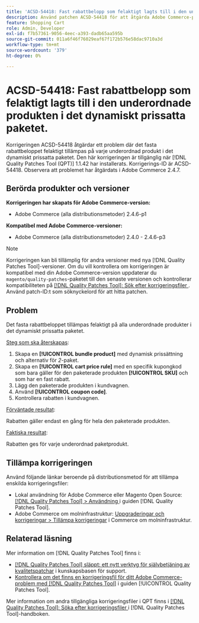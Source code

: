 ```yaml
---
title: 'ACSD-54418: Fast rabattbelopp som felaktigt lagts till i den underordnade produkten i det dynamiskt prissatta paketet'
description: Använd patchen ACSD-54418 för att åtgärda Adobe Commerce-problemet där det fasta rabattbeloppet felaktigt tillämpas på varje underordnad produkt i det dynamiskt prissatta paketet.
feature: Shopping Cart
role: Admin, Developer
exl-id: f7b57361-9056-4eec-a393-dadb65aa595b
source-git-commit: 011a6f46f76029eaf67f172b576e58dac9710a3d
workflow-type: tm+mt
source-wordcount: '379'
ht-degree: 0%

---
```


# ACSD-54418: Fast rabattbelopp som felaktigt lagts till i den underordnade produkten i det dynamiskt prissatta paketet.

Korrigeringen ACSD-54418 åtgärdar ett problem där det fasta rabattbeloppet felaktigt tillämpas på varje underordnad produkt i det dynamiskt prissatta paketet. Den här korrigeringen är tillgänglig när [!DNL Quality Patches Tool (QPT)] 1.1.42 har installerats. Korrigerings-ID är ACSD-54418. Observera att problemet har åtgärdats i Adobe Commerce 2.4.7.

## Berörda produkter och versioner

**Korrigeringen har skapats för Adobe Commerce-version:**

* Adobe Commerce (alla distributionsmetoder) 2.4.6-p1

**Kompatibel med Adobe Commerce-versioner:**

* Adobe Commerce (alla distributionsmetoder) 2.4.0 - 2.4.6-p3

>[!NOTE]
>
>Korrigeringen kan bli tillämplig för andra versioner med nya [!DNL Quality Patches Tool]-versioner. Om du vill kontrollera om korrigeringen är kompatibel med din Adobe Commerce-version uppdaterar du `magento/quality-patches`-paketet till den senaste versionen och kontrollerar kompatibiliteten på [[!DNL Quality Patches Tool]: Sök efter korrigeringsfiler ](https://experienceleague.adobe.com/tools/commerce-quality-patches/index.html?lang=sv-SE). Använd patch-ID:t som söknyckelord för att hitta patchen.

## Problem

Det fasta rabattbeloppet tillämpas felaktigt på alla underordnade produkter i det dynamiskt prissatta paketet.

<u>Steg som ska återskapas</u>:

1. Skapa en **[!UICONTROL bundle product]** med dynamisk prissättning och alternativ för *2*-paket.
1. Skapa en **[!UICONTROL cart price rule]** med en specifik kupongkod som bara gäller för den paketerade produkten **[!UICONTROL SKU]** och som har en fast rabatt.
1. Lägg den paketerade produkten i kundvagnen.
1. Använd **[!UICONTROL coupon code]**.
1. Kontrollera rabatten i kundvagnen.

<u>Förväntade resultat</u>:

Rabatten gäller endast en gång för hela den paketerade produkten.

<u>Faktiska resultat</u>:

Rabatten ges för varje underordnad paketprodukt.

## Tillämpa korrigeringen

Använd följande länkar beroende på distributionsmetod för att tillämpa enskilda korrigeringsfiler:

* Lokal användning för Adobe Commerce eller Magento Open Source: [[!DNL Quality Patches Tool] > Användning ](/help/tools/quality-patches-tool/usage.md) i guiden [!DNL Quality Patches Tool].
* Adobe Commerce om molninfrastruktur: [Uppgraderingar och korrigeringar > Tillämpa korrigeringar](https://experienceleague.adobe.com/docs/commerce-cloud-service/user-guide/develop/upgrade/apply-patches.html?lang=sv-SE) i Commerce om molninfrastruktur.

## Relaterad läsning

Mer information om [!DNL Quality Patches Tool] finns i:

* [[!DNL Quality Patches Tool] släppt: ett nytt verktyg för självbetjäning av kvalitetspatchar](https://experienceleague.adobe.com/sv/docs/commerce-operations/tools/quality-patches-tool/quality-patches-tool-to-self-serve-quality-patches) i kunskapsbasen för support.
* [Kontrollera om det finns en korrigeringsfil för ditt Adobe Commerce-problem med  [!DNL Quality Patches Tool]](/help/tools/quality-patches-tool/patches-available-in-qpt/check-patch-for-magento-issue-with-magento-quality-patches.md) i guiden [!UICONTROL Quality Patches Tool].


Mer information om andra tillgängliga korrigeringsfiler i QPT finns i [[!DNL Quality Patches Tool]: Söka efter korrigeringsfiler ](https://experienceleague.adobe.com/tools/commerce-quality-patches/index.html?lang=sv-SE) i [!DNL Quality Patches Tool]-handboken.

